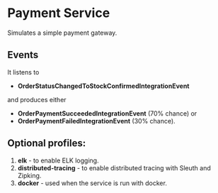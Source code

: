 # Payment Service

Simulates a simple payment gateway.

## Events

It listens to

- **OrderStatusChangedToStockConfirmedIntegrationEvent**

and produces either

- **OrderPaymentSucceededIntegrationEvent** (70% chance) or
- **OrderPaymentFailedIntegrationEvent** (30% chance).

## Optional profiles:

1. **elk** - to enable ELK logging.
2. **distributed-tracing** - to enable distributed tracing with Sleuth and Zipking.
3. **docker** - used when the service is run with docker.
